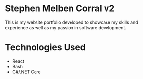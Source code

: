 # Stephen Melben Corral v2
This is my website portfolio developed to showcase my skills and experience as well as my passion in software development.

# Technologies Used
- React
- Bash
- C#/.NET Core

